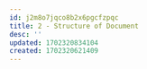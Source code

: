 ```yaml
---
id: j2m8o7jqco8b2x6pgcfzpqc
title: 2 - Structure of Document
desc: ''
updated: 1702320834104
created: 1702320621409
---
```

